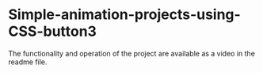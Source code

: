# Simple-animation-projects-using-CSS-button3
The functionality and operation of the project are available as a video in the readme file.
